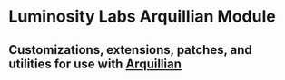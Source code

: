 # Luminosity Labs Arquillian Module
## Customizations, extensions, patches, and utilities for use with [Arquillian](https://github.com/arquillian)